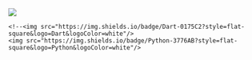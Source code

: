 <img src="https://capsule-render.vercel.app/api?type=Slice&animation=twinkling&color=gradient&height=300&section=header&text=Kyungjae%20LEE&fontSize=90&fontAlign=65&fontAlignY=33&rotate=20" />
  
 <!-- <h3 align="center">🛠️Stack🛠️</h3> -->
  
 <!-- <h3 align="center">Lang</h3>
   <p align="center"></p>
 <p align="center"> 
    <img src="https://img.shields.io/badge/Java-007396?style=flat-square&logo=Java&logoColor=white"/>
    <img src="https://img.shields.io/badge/C-A8B9CC?style=flat-square&logo=c&logoColor=white"/>
    <img src="https://img.shields.io/badge/typescript-3178C6?style=flat-square&logo=typescript&logoColor=white"/>-->
    <!--<img src="https://img.shields.io/badge/Dart-0175C2?style=flat-square&logo=Dart&logoColor=white"/>
    <img src="https://img.shields.io/badge/Python-3776AB?style=flat-square&logo=Python&logoColor=white"/>
    
<!--  </p>-->
<!--
  <h3 align="center">Framwork</h3>
  <p align="center">
    <img src="https://img.shields.io/badge/Spring-6DB33F?style=flat-square&logo=spring&logoColor=white"/>
    <img src="https://img.shields.io/badge/Nodejs-339933?style=flat-square&logo=nodedotjs&logoColor=white"/>
   <img src="https://img.shields.io/badge/Express-000000?style=flat-square&logo=express&logoColor=white"/>
    <img src="https://img.shields.io/badge/Flutter-02569B?style=flat-square&logo=flutter&logoColor=white"/>
  </p>-->
  <!--
  <h3 align="center">DB</h3>
  <p align="center">
  <img src="https://img.shields.io/badge/MySQL-4479A1?style=flat-square&logo=mysql&logoColor=white"/>
  <img src="https://img.shields.io/badge/mariadb-003545?style=flat-square&logo=mariadb&logoColor=white"/>
  <img src="https://img.shields.io/badge/OracleDB-F80000?style=flat-square&logo=oracle&logoColor=white"/>
  <img src="https://img.shields.io/badge/postgresql-4169E1?style=flat-square&logo=postgresql&logoColor=white"/>
  <br>
  <img src="https://img.shields.io/badge/redis-DC382D?style=flat-square&logo=redis&logoColor=white"/>
  <img src="https://img.shields.io/badge/mongodb-47A248?style=flat-square&logo=mongodb&logoColor=white"/>
  </p>
<!--
  <h3 align="center">CI/CD</h3>
  <p align="center">
    <img src="https://img.shields.io/badge/Git-F05032?style=flat-square&logo=git&logoColor=white"/>
    <img src="https://img.shields.io/badge/Jenkins-D24939?style=flat-square&logo=jenkins&logoColor=white"/>
    <img src="https://img.shields.io/badge/Docker-2496ED?style=flat-square&logo=docker&logoColor=white"/>
<!--
  </p>
  <h3 align="center">Cloud</h3>
    <p align="center">
  <img src="https://img.shields.io/badge/AWS EC2-FF9900?style=flat-square&logo=amazonec2&logoColor=white"/>
    <img src="https://img.shields.io/badge/AWS RDS-527FFF?style=flat-square&logo=amazonrds&logoColor=white"/>
      <!--
  </p>
  <h3 align="center">Preparing includes</h3>
  <p align="center">
    <img src="https://img.shields.io/badge/nextdotjs-000000?style=flat-square&logo=nextdotjs&logoColor=white"/>
    <br>
        <img src="https://img.shields.io/badge/Ansible-EE0000?style=flat-square&logo=ansible&logoColor=white"/>
    <img src="https://img.shields.io/badge/Kubernetes-326CE5?style=flat-square&logo=kubernetes&logoColor=white"/>
    <img src="https://img.shields.io/badge/Github Actions-2088FF?style=flat-square&logo=githubactions&logoColor=white"/>
    <img src="https://img.shields.io/badge/Apache Kafka-231F20?style=flat-square&logo=ApacheKafka&logoColor=white"/>
    <img src="https://img.shields.io/badge/AWS Aurora-4F46E5?style=flat-square&logo=amazonrds&logoColor=white"/>
  </p>-->
  <!--
  <h3 align="center">BOJ Study Board</h3>
  <a href="https://solved.ac/sty14">
    <p align="center">
      <img src="http://mazandi.herokuapp.com/api?handle=sty14&theme=dark"/>
    </p>
  </a>
  <h3 align="center">Blog</h3>
  <p align="center">
  <a href="https://velog.io/@ze2">
    <img src="https://img.shields.io/badge/Velog-20C997?style=flat-square&logo=velog&logoColor=white"/>
  </a>
    
 <!-- <a href="https://makeflutter.tistory.com">
    <img src="https://img.shields.io/badge/tistory-000000?style=flat-square&logo=tistory&logoColor=white"/>
     </a>-->
   <!--  </p>-->

